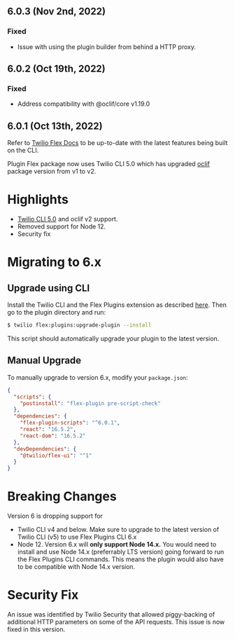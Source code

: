 ## 6.0.3 (Nov 2nd, 2022)

### Fixed
- Issue with using the plugin builder from behind a HTTP proxy.

## 6.0.2 (Oct 19th, 2022)
### Fixed
- Address compatibility with @oclif/core v1.19.0

## 6.0.1 (Oct 13th, 2022)

Refer to [Twilio Flex Docs](https://www.twilio.com/docs/flex/developer/plugins/cli) to be up-to-date with the latest features being built on the CLI.

Plugin Flex package now uses Twilio CLI 5.0 which has upgraded [oclif](https://github.com/oclif/oclif) package version from v1 to v2.

# Highlights

* [Twilio CLI 5.0](https://github.com/twilio/twilio-cli) and oclif v2 support.
* Removed support for Node 12.
* Security fix

# Migrating to 6.x
## Upgrade using CLI

Install the Twilio CLI and the Flex Plugins extension as described [here](https://www.twilio.com/docs/flex/developer/plugins/cli). Then go to the plugin directory and run:

```bash
$ twilio flex:plugins:upgrade-plugin --install
```

This script should automatically upgrade your plugin to the latest version. 

## Manual Upgrade

To manually upgrade to version 6.x, modify your `package.json`:

```json
{
  "scripts": {
    "postinstall": "flex-plugin pre-script-check"
  },
  "dependencies": {
    "flex-plugin-scripts": "^6.0.1",
    "react": "16.5.2",
    "react-dom": "16.5.2"
  },
  "devDependencies": {
    "@twilio/flex-ui": "^1"
  }
}
```

# Breaking Changes

Version 6 is dropping support for
- Twilio CLI v4 and below. Make sure to upgrade to the latest version of Twilio CLI (v5) to use Flex Plugins CLI 6.x
- Node 12. Version 6.x will **only support Node 14.x.** You would need to install and use Node 14.x (preferrably LTS version) going forward to run the Flex Plugins CLI commands. This means the plugin would also have to be compatible with Node 14.x version.


# Security Fix
An issue was identified by Twilio Security that allowed piggy-backing of additional HTTP parameters on some of the API requests. This issue is now fixed in this version.
